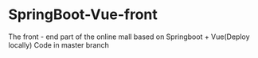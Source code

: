 # SpringBoot-Vue-front
The front - end part of the online mall based on Springboot + Vue(Deploy locally)
Code in master branch
